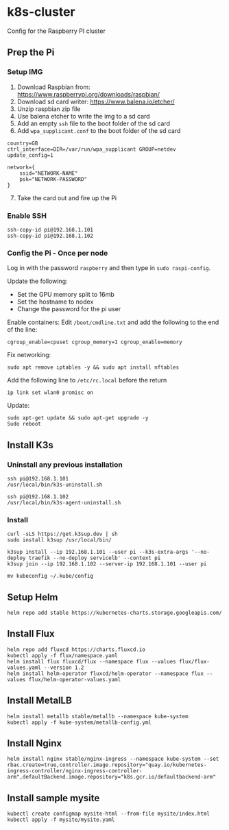 # k8s-cluster
Config for the Raspberry PI cluster

## Prep the Pi

### Setup IMG

1. Download Raspbian from: https://www.raspberrypi.org/downloads/raspbian/
2. Download sd card writer: https://www.balena.io/etcher/
3. Unzip raspbian zip file
4. Use balena etcher to write the img to a sd card
5. Add an empty `ssh` file to the boot folder of the sd card
6. Add `wpa_supplicant.conf` to the boot folder of the sd card

```
country=GB
ctrl_interface=DIR=/var/run/wpa_supplicant GROUP=netdev
update_config=1

network={
    ssid="NETWORK-NAME"
    psk="NETWORK-PASSWORD"
}
```

7. Take the card out and fire up the Pi

### Enable SSH

```
ssh-copy-id pi@192.168.1.101
ssh-copy-id pi@192.168.1.102
```

### Config the Pi - Once per node

Log in with the password `raspberry` and then type in `sudo raspi-config`.

Update the following:

- Set the GPU memory split to 16mb
- Set the hostname to nodex
- Change the password for the pi user

Enable containers:
Edit `/boot/cmdline.txt` and add the following to the end of the line:
```
cgroup_enable=cpuset cgroup_memory=1 cgroup_enable=memory
```

Fix networking:
```
sudo apt remove iptables -y && sudo apt install nftables
```

Add the following line to `/etc/rc.local` before the return

```
ip link set wlan0 promisc on
```

Update:
```
sudo apt-get update && sudo apt-get upgrade -y
Sudo reboot
```

## Install K3s

### Uninstall any previous installation

```
ssh pi@192.168.1.101
/usr/local/bin/k3s-uninstall.sh

ssh pi@192.168.1.102
/usr/local/bin/k3s-agent-uninstall.sh
```

### Install

```
curl -sLS https://get.k3sup.dev | sh
sudo install k3sup /usr/local/bin/

k3sup install --ip 192.168.1.101 --user pi --k3s-extra-args '--no-deploy traefik --no-deploy servicelb' --context pi
k3sup join --ip 192.168.1.102 --server-ip 192.168.1.101 --user pi

mv kubeconfig ~/.kube/config
```

## Setup Helm
```
helm repo add stable https://kubernetes-charts.storage.googleapis.com/
```

## Install Flux
```
helm repo add fluxcd https://charts.fluxcd.io
kubectl apply -f flux/namespace.yaml
helm install flux fluxcd/flux --namespace flux --values flux/flux-values.yaml --version 1.2
helm install helm-operator fluxcd/helm-operator --namespace flux --values flux/helm-operator-values.yaml
```

## Install MetalLB
```
helm install metallb stable/metallb --namespace kube-system
kubectl apply -f kube-system/metallb-config.yml
```

## Install Nginx
```
helm install nginx stable/nginx-ingress --namespace kube-system --set rbac.create=true,controller.image.repository="quay.io/kubernetes-ingress-controller/nginx-ingress-controller-arm",defaultBackend.image.repository="k8s.gcr.io/defaultbackend-arm"
```

## Install sample mysite
```
kubectl create configmap mysite-html --from-file mysite/index.html
kubectl apply -f mysite/mysite.yaml
```